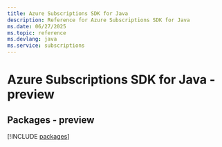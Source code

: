 ```yaml
---
title: Azure Subscriptions SDK for Java
description: Reference for Azure Subscriptions SDK for Java
ms.date: 06/27/2025
ms.topic: reference
ms.devlang: java
ms.service: subscriptions
---
```

# Azure Subscriptions SDK for Java - preview
## Packages - preview
[!INCLUDE [packages](subscriptions-index.md)]